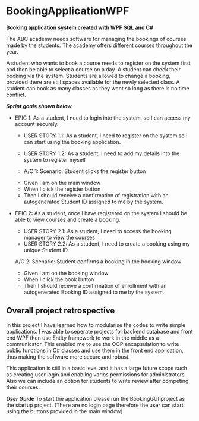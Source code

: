 # BookingApplicationWPF
**Booking application system created with WPF SQL and C#**

The ABC academy needs software for managing the bookings of courses made by the students. The academy offers different courses throughout the year. 

A student who wants to book a course needs to register on the system first and then be able to select a course on a day. A student can check their booking via the system. Students are allowed to change a booking, provided there are still spaces available for the newly selected class. A student can book as many classes as they want so long as there is no time conflict.

***Sprint goals shown below***

- EPIC 1:
As a student, I need to login into the system, so I can access my account securely.
  - USER STORY 1.1:
  As a student, I need to register on the system so I can start using the booking application.
  - USER STORY 1.2:
  As a student, I need to add my details into the system to register myself
  
  - A/C 1: 
  Scenario: Student clicks the register button
  * Given I am on the main window
  * When I click the register button
  * Then I should receive a confirmation of registration with an autogenerated Student ID assigned to me by the system.

- EPIC 2:
As a student, once I have registered on the system I should be able to view courses and create a booking.
  - USER STORY 2.1:
  As a student, I need to access the booking manager to view the courses
  - USER STORY 2.2:
  As a student, I need to create a booking using my unique Student ID.
  
  A/C 2: 
  Scenario: Student confirms a booking in the booking window
  * Given I am on the booking window
  * When I click the book button
  * Then I should receive a confirmation of enrollment with an autogenerated Booking ID assigned to me by the system.

## Overall project retrospective 
In this project I have learned how to modularise the codes to write simple applications. I was able to seperate projects for backend database and front end WPF then use Entity framework to work in the middle as a communicator. This enabled me to use the OOP encapsulation to write public functions in C# classes and use them in the front end application, thus making the software more secure and robust. 

This application is still in a basic level and it has a large future scope such as creating user login and enabling varios permissions for administrators. Also we can include an option for  students to write review after competing their courses.

***User Guide***
To start the application please run the BookingGUI project as the startup project. 
(There are no login page therefore the user can start using the buttons provided in the main window)
